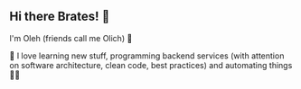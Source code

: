 ## Hi there Brates! 👋

I'm Oleh (friends call me Olich) 👱 <br>

🧙 I love learning new stuff, programming backend services (with attention on software architecture, clean code, best practices) and automating things 🦸‍♂️

<!--
**olich97/olich97** is a ✨ _special_ ✨ repository because its `README.md` (this file) appears on your GitHub profile.

Here are some ideas to get you started:

- 🔭 I’m currently working on ...
- 🌱 I’m currently learning ...
- 👯 I’m looking to collaborate on ...
- 🤔 I’m looking for help with ...
- 💬 Ask me about ...
- 📫 How to reach me: ...
- 😄 Pronouns: ...
- ⚡ Fun fact: ...
-->
